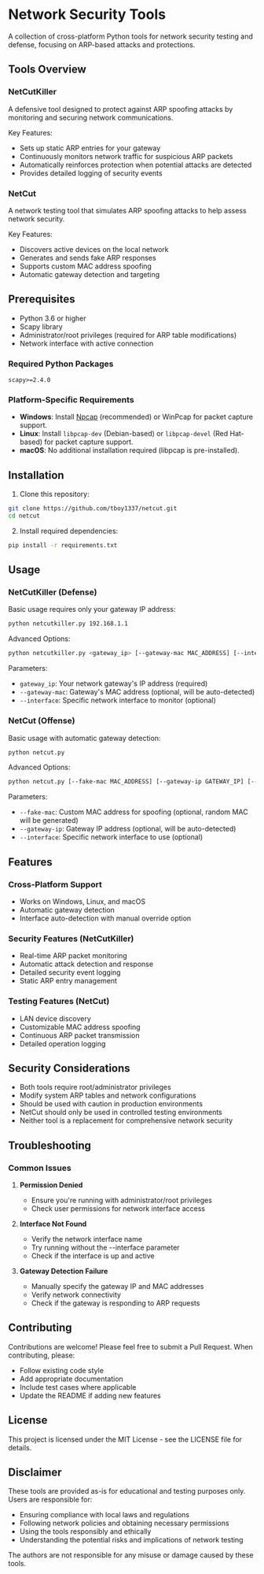 # Network Security Tools

A collection of cross-platform Python tools for network security testing and defense, focusing on ARP-based attacks and protections.

## Tools Overview

### NetCutKiller
A defensive tool designed to protect against ARP spoofing attacks by monitoring and securing network communications.

Key Features:
- Sets up static ARP entries for your gateway
- Continuously monitors network traffic for suspicious ARP packets
- Automatically reinforces protection when potential attacks are detected
- Provides detailed logging of security events

### NetCut
A network testing tool that simulates ARP spoofing attacks to help assess network security.

Key Features:
- Discovers active devices on the local network
- Generates and sends fake ARP responses
- Supports custom MAC address spoofing
- Automatic gateway detection and targeting

## Prerequisites

- Python 3.6 or higher
- Scapy library
- Administrator/root privileges (required for ARP table modifications)
- Network interface with active connection

### Required Python Packages

```
scapy>=2.4.0
```

### Platform-Specific Requirements

- **Windows**: Install [Npcap](https://npcap.com/) (recommended) or WinPcap for packet capture support.
- **Linux**: Install `libpcap-dev` (Debian-based) or `libpcap-devel` (Red Hat-based) for packet capture support.
- **macOS**: No additional installation required (libpcap is pre-installed).

## Installation

1. Clone this repository:
```bash
git clone https://github.com/tboy1337/netcut.git
cd netcut
```

2. Install required dependencies:
```bash
pip install -r requirements.txt
```

## Usage

### NetCutKiller (Defense)

Basic usage requires only your gateway IP address:

```bash
python netcutkiller.py 192.168.1.1
```

Advanced Options:
```bash
python netcutkiller.py <gateway_ip> [--gateway-mac MAC_ADDRESS] [--interface INTERFACE_NAME]
```

Parameters:
- `gateway_ip`: Your network gateway's IP address (required)
- `--gateway-mac`: Gateway's MAC address (optional, will be auto-detected)
- `--interface`: Specific network interface to monitor (optional)

### NetCut (Offense)

Basic usage with automatic gateway detection:

```bash
python netcut.py
```

Advanced Options:
```bash
python netcut.py [--fake-mac MAC_ADDRESS] [--gateway-ip GATEWAY_IP] [--interface INTERFACE_NAME]
```

Parameters:
- `--fake-mac`: Custom MAC address for spoofing (optional, random MAC will be generated)
- `--gateway-ip`: Gateway IP address (optional, will be auto-detected)
- `--interface`: Specific network interface to use (optional)

## Features

### Cross-Platform Support
- Works on Windows, Linux, and macOS
- Automatic gateway detection
- Interface auto-detection with manual override option

### Security Features (NetCutKiller)
- Real-time ARP packet monitoring
- Automatic attack detection and response
- Detailed security event logging
- Static ARP entry management

### Testing Features (NetCut)
- LAN device discovery
- Customizable MAC address spoofing
- Continuous ARP packet transmission
- Detailed operation logging

## Security Considerations

- Both tools require root/administrator privileges
- Modify system ARP tables and network configurations
- Should be used with caution in production environments
- NetCut should only be used in controlled testing environments
- Neither tool is a replacement for comprehensive network security

## Troubleshooting

### Common Issues

1. **Permission Denied**
   - Ensure you're running with administrator/root privileges
   - Check user permissions for network interface access

2. **Interface Not Found**
   - Verify the network interface name
   - Try running without the --interface parameter
   - Check if the interface is up and active

3. **Gateway Detection Failure**
   - Manually specify the gateway IP and MAC addresses
   - Verify network connectivity
   - Check if the gateway is responding to ARP requests

## Contributing

Contributions are welcome! Please feel free to submit a Pull Request. When contributing, please:
- Follow existing code style
- Add appropriate documentation
- Include test cases where applicable
- Update the README if adding new features

## License

This project is licensed under the MIT License - see the LICENSE file for details.

## Disclaimer

These tools are provided as-is for educational and testing purposes only. Users are responsible for:
- Ensuring compliance with local laws and regulations
- Following network policies and obtaining necessary permissions
- Using the tools responsibly and ethically
- Understanding the potential risks and implications of network testing

The authors are not responsible for any misuse or damage caused by these tools.
